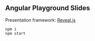 ## Angular Playground Slides

Presentation framework: [Reveal.js](https://github.com/hakimel/reveal.js)

```
npm i
npm start
```